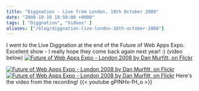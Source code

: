 ```yaml
---
title: "Diggnation - Live from London, 10th October 2008"
date: "2008-10-19 18:50:00 +0000"
tags: [ "Diggnation", "Videos" ]
aliases: ["/blog/diggnation-live-london-10th-october-2008"]
---
```

I went to the Live Diggnation at the end of the Future of Web Apps Expo. Excellent show - I really hope they come back again next year! :) (video below)
[![Future of Web Apps Expo - London 2008 by Dan Murfitt, on Flickr](http://farm4.static.flickr.com/3271/2954138597_e81fe57390.jpg)](http://www.flickr.com/photos/danmurf/2954138597/)
<!--more-->
[![Future of Web Apps Expo - London 2008 by Dan Murfitt, on Flickr](http://farm4.static.flickr.com/3253/2954994426_ce8c04d20a.jpg)](http://www.flickr.com/photos/danmurf/2954994426/)
[![Future of Web Apps Expo - London 2008 by Dan Murfitt, on Flickr](http://farm4.static.flickr.com/3008/2954149917_959da7e34f.jpg)](http://www.flickr.com/photos/danmurf/2954149917/)
Here's the video from the recording!
{{< youtube gPINHx-fH_o >}}
